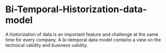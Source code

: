 # Bi-Temporal-Historization-data-model
A historization of data is an important feature and challenge at the same time for every company.  A bi-temporal data model contains a view on the technical validity and business validity. 
